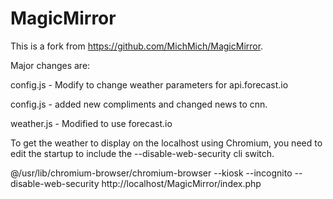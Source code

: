 MagicMirror
===========
This is a fork from https://github.com/MichMich/MagicMirror.

Major changes are:

  config.js - Modify to change weather parameters for api.forecast.io
  
  config.js - added new compliments and changed news to cnn.

  weather.js - Modified to use forecast.io

To get the weather to display on the localhost using Chromium, you need to edit the startup to include the --disable-web-security cli switch.

@/usr/lib/chromium-browser/chromium-browser --kiosk --incognito --disable-web-security  http://localhost/MagicMirror/index.php

